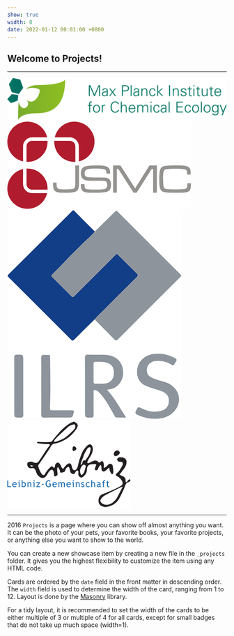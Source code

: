 ```yaml
---
show: true
width: 8
date: 2022-01-12 00:01:00 +0800
---
```


<div class="p-4">
    <h2>Welcome to Projects!</h2>
    <hr />
     <img src="/assets/logo/logo_ICE.png" alt="Image 3" class="rounded-sm img-fluid logo-img">
     <img src="/assets/logo/logo_JSMC.png" alt="Image 3" class="rounded-sm img-fluid logo-img"> 
     <img src="/assets/logo/logo_ILRS.png" alt="Image 1" class="rounded-sm img-fluid logo-img">
    <img src="/assets/logo/logo_Leip.png" alt="Image 1" class="rounded-sm img-fluid logo-img">
    <hr />
    <p>
        2016 <code>Projects</code> is a page where you can show off almost anything you want. It can be the photo of your pets, your favorite books, your favorite projects, or anything else you want to show to the world.
    </p>
    <p>
        You can create a new showcase item by creating a new file in the <code>_projects</code> folder. It gives you the highest flexibility to customize the item using any HTML code.
    </p> 
<p>
        Cards are ordered by the <code>date</code> field in the front matter in descending order. The <code>width</code> field is used to determine the width of the card, ranging from 1 to 12.
        Layout is done by the <a href="https://masonry.desandro.com/" target="_blank">Masonry</a> library.
    </p>
    <p>
        For a tidy layout, it is recommended to set the width of the cards to be either multiple of 3 or multiple of 4 for all cards, except for small badges that do not take up much space (width=1).
    </p>
</div>
